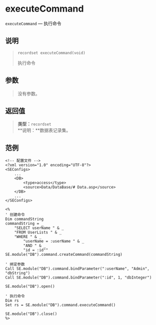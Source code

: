 executeCommand
==============
`executeCommand` &mdash; 执行命令

说明
----
>     recordset executeCommand(void)
> 执行命令

参数
----
> 没有参数。

返回值
------
> **类型：**`recordset`  
> **说明：**数据表记录集。

范例
----
>
    <!-- 配置文件 -->
    <?xml version="1.0" encoding="UTF-8"?>
    <SEConfigs>
        ...
        <DB>
            <type>access</type>
            <source>Data/DataBase/# Data.asp</source>
        </DB>
        ...
    </SEConfigs>
>>
>
    <%
    ' 创建命令
    Dim commandString
    commandString = _
        "SELECT userName " & _
        "FROM UserLists " & _
        "WHERE " & _
            "userName = :userName " & _
            "AND " & _
            "id = :id""
    SE.module("DB").command.createCommand(commandString)
>
    ' 绑定参数
    Call SE.module("DB").command.bindParameter(":userName", "Admin", "dbString")
    Call SE.module("DB").command.bindParameter(":id", 1, "dbInteger")
>
    SE.module("DB").open()
>
    ' 执行命令
    Dim rs
    Set rs = SE.module("DB").command.executeCommand()
>
    SE.module("DB").close()
    %>